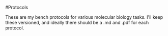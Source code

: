 #Protocols

These are my bench protocols for various molecular biology tasks. I'll keep these versioned, and ideally there should be a .md and .pdf for each protocol.  


